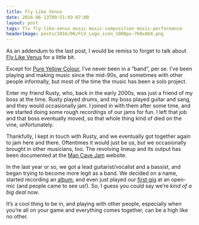 ```yaml
---
title: Fly Like Venus
date: 2016-06-13T09:51:03-07:00
layout: post
tags: flv fly-like-venus music music-composition music-performance
headerImage: posts/2016/06/FLV_Logo_icon_1000px-768x864.png
---
```

As an addendum to the last post, I would be remiss to forget to talk about [Fly Like Venus](http://flylikevenus.com) for a little bit.

<!--more-->

Except for [Pure Yellow Colour](http://pyc.nebyoolae.com), I&#8217;ve never been in a &#8220;band&#8221;, per se. I&#8217;ve been playing and making music since the mid-90s, and sometimes with other people informally, but most of the time the music has been a solo project.

Enter my friend Rusty, who, back in the early 2000s, was just a friend of my boss at the time. Rusty played drums, and my boss played guitar and sang, and they would occasionally jam. I joined in with them after some time, and we started doing some rough recordings of our jams for fun. I left that job and that boss eventually moved, so that whole thing kind of died on the vine, unfortunately.

Thankfully, I kept in touch with Rusty, and we eventually got together again to jam here and there. Oftentimes it would just be us, but we occasionally brought in other musicians, too. The revolving lineup and its output has been documented at the [Man Cave Jam](http://mcj.nebyoolae.com) website.

In the last year or so, we got a lead guitarist/vocalist and a bassist, and began trying to become more legit as a band. We decided on a name, started recording an [album](https://soundcloud.com/fly-like-venus/wondering-why), and even just played our [first gig](https://www.youtube.com/watch?v=OIQngMeLNdw) at an open-mic (and people came to see us!). So, I guess you could say we&#8217;re _kind of a big deal_ now.

It&#8217;s a cool thing to be in, and playing with other people, especially when you&#8217;re all on your game and everything comes together, can be a high like no other.
